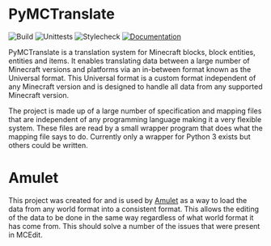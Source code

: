 # PyMCTranslate

![Build](../../workflows/Build/badge.svg)
![Unittests](../../workflows/Unittests/badge.svg?event=push)
![Stylecheck](../../workflows/Stylecheck/badge.svg?event=push)
[![Documentation](https://readthedocs.org/projects/pymctranslate/badge)](https://pymctranslate.readthedocs.io)

PyMCTranslate is a translation system for Minecraft blocks, block entities, entities and items.
It enables translating data between a large number of Minecraft versions and platforms via an in-between format known as the Universal format.
This Universal format is a custom format independent of any Minecraft version and is designed to handle all data from any supported Minecraft version.  

The project is made up of a large number of specification and mapping files that are independent of any programming language making it a very flexible system.
These files are read by a small wrapper program that does what the mapping file says to do. Currently only a wrapper for Python 3 exists but others could be written.

# Amulet

This project was created for and is used by [Amulet](https://github.com/Amulet-Team/Amulet-Map-Editor) as a way to load the data from any world format into a consistent format.
This allows the editing of the data to be done in the same way regardless of what world format it has come from. This should solve a number of the issues that were present in MCEdit.
